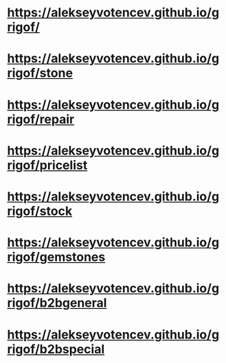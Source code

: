 # https://alekseyvotencev.github.io/grigof/

# https://alekseyvotencev.github.io/grigof/stone

# https://alekseyvotencev.github.io/grigof/repair

# https://alekseyvotencev.github.io/grigof/pricelist

# https://alekseyvotencev.github.io/grigof/stock

# https://alekseyvotencev.github.io/grigof/gemstones

# https://alekseyvotencev.github.io/grigof/b2bgeneral

# https://alekseyvotencev.github.io/grigof/b2bspecial
